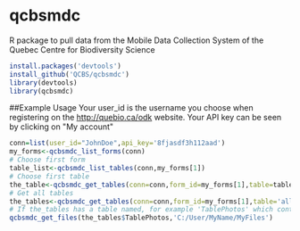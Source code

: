 # qcbsmdc
R package to pull data from the Mobile Data Collection System of the Quebec Centre for Biodiversity Science

```r
install.packages('devtools')
install_github('QCBS/qcbsmdc')
library(devtools)
library(qcbsmdc)
```

##Example Usage
Your user_id is the username you choose when registering on the http://quebio.ca/odk website. Your API key can be seen by clicking on "My account"
```r
conn=list(user_id="JohnDoe",api_key='8fjasdf3h112aad') 
my_forms<-qcbsmdc_list_forms(conn)
# Choose first form
table_list<-qcbsmdc_list_tables(conn,my_forms[1])
# Choose first table
the_table<-qcbsmdc_get_tables(conn=conn,form_id=my_forms[1],table=table_list[1])
# Get all tables
the_tables<-qcbsmdc_get_tables(conn=conn,form_id=my_forms[1],table='all')
# If the_tables has a table named, for example 'TablePhotos' which contains links to images, you can save them to a local folder this way
qcbsmdc_get_files(the_tables$TablePhotos,'C:/User/MyName/MyFiles')

```
